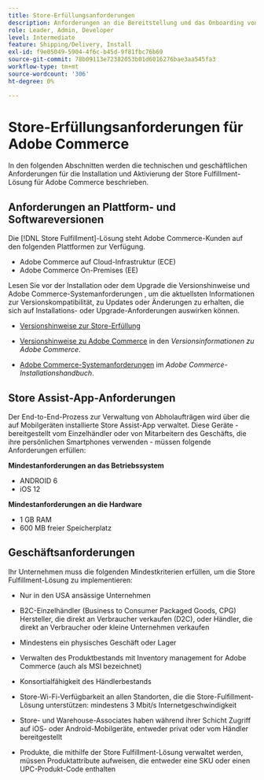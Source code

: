```yaml
---
title: Store-Erfüllungsanforderungen
description: Anforderungen an die Bereitstellung und das Onboarding von [!DNL Store Fulfillment solution].
role: Leader, Admin, Developer
level: Intermediate
feature: Shipping/Delivery, Install
exl-id: f9e05049-5904-4f6c-b45d-9f81fbc76b69
source-git-commit: 78b09113e72382053b01d6016276bae3aa545fa3
workflow-type: tm+mt
source-wordcount: '306'
ht-degree: 0%

---
```


# Store-Erfüllungsanforderungen für Adobe Commerce

In den folgenden Abschnitten werden die technischen und geschäftlichen Anforderungen für die Installation und Aktivierung der Store Fulfillment-Lösung für Adobe Commerce beschrieben.

## Anforderungen an Plattform- und Softwareversionen

Die [!DNL Store Fulfillment]-Lösung steht Adobe Commerce-Kunden auf den folgenden Plattformen zur Verfügung.

- Adobe Commerce auf Cloud-Infrastruktur (ECE)
- Adobe Commerce On-Premises (EE)

Lesen Sie vor der Installation oder dem Upgrade die Versionshinweise und Adobe Commerce-Systemanforderungen , um die aktuellsten Informationen zur Versionskompatibilität, zu Updates oder Änderungen zu erhalten, die sich auf Installations- oder Upgrade-Anforderungen auswirken können.

- [Versionshinweise zur Store-Erfüllung](release-notes.md)

- [Versionshinweise zu Adobe Commerce](https://experienceleague.adobe.com/docs/commerce-operations/release/versions.html) in den *Versionsinformationen zu Adobe Commerce*.

- [Adobe Commerce-Systemanforderungen](https://experienceleague.adobe.com/docs/commerce-operations/installation-guide/system-requirements.html) im *Adobe Commerce-Installationshandbuch*.


## Store Assist-App-Anforderungen

Der End-to-End-Prozess zur Verwaltung von Abholaufträgen wird über die auf Mobilgeräten installierte Store Assist-App verwaltet. Diese Geräte - bereitgestellt vom Einzelhändler oder von Mitarbeitern des Geschäfts, die ihre persönlichen Smartphones verwenden - müssen folgende Anforderungen erfüllen:

**Mindestanforderungen an das Betriebssystem**

- ANDROID 6
- iOS 12

**Mindestanforderungen an die Hardware**

- 1 GB RAM
- 600 MB freier Speicherplatz

## Geschäftsanforderungen

Ihr Unternehmen muss die folgenden Mindestkriterien erfüllen, um die Store Fulfillment-Lösung zu implementieren:

- Nur in den USA ansässige Unternehmen

- B2C-Einzelhändler (Business to Consumer Packaged Goods, CPG) Hersteller, die direkt an Verbraucher verkaufen (D2C), oder Händler, die direkt an Verbraucher oder kleine Unternehmen verkaufen

- Mindestens ein physisches Geschäft oder Lager

- Verwalten des Produktbestands mit Inventory management for Adobe Commerce (auch als MSI bezeichnet)

- Konsortialfähigkeit des Händlerbestands

- Store-Wi-Fi-Verfügbarkeit an allen Standorten, die die Store-Fulfillment-Lösung unterstützen: mindestens 3 Mbit/s Internetgeschwindigkeit

- Store- und Warehouse-Associates haben während ihrer Schicht Zugriff auf iOS- oder Android-Mobilgeräte, entweder privat oder vom Händler bereitgestellt

- Produkte, die mithilfe der Store Fulfillment-Lösung verwaltet werden, müssen Produktattribute aufweisen, die entweder eine SKU oder einen UPC-Produkt-Code enthalten
